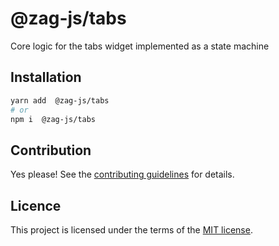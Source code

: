 # @zag-js/tabs

Core logic for the tabs widget implemented as a state machine

## Installation

```sh
yarn add  @zag-js/tabs
# or
npm i  @zag-js/tabs
```

## Contribution

Yes please! See the [contributing guidelines](https://github.com/chakra-ui/zag/blob/main/CONTRIBUTING.md) for details.

## Licence

This project is licensed under the terms of the [MIT license](https://github.com/chakra-ui/zag/blob/main/LICENSE).
